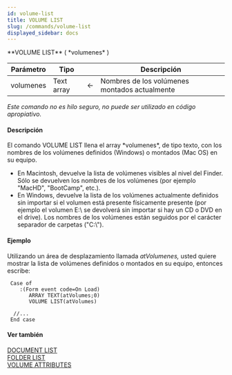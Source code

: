 ```yaml
---
id: volume-list
title: VOLUME LIST
slug: /commands/volume-list
displayed_sidebar: docs
---
```


<!--REF #_command_.VOLUME LIST.Syntax-->**VOLUME LIST** ( *volumenes* )<!-- END REF-->
<!--REF #_command_.VOLUME LIST.Params-->
| Parámetro | Tipo |  | Descripción |
| --- | --- | --- | --- |
| volumenes | Text array | &#8592; | Nombres de los volúmenes montados actualmente |

<!-- END REF-->

*Este comando no es hilo seguro, no puede ser utilizado en código apropiativo.*


#### Descripción 

<!--REF #_command_.VOLUME LIST.Summary-->El comando VOLUME LIST llena el array *volumenes*, de tipo texto, con los nombres de los volúmenes definidos (Windows) o montados (Mac OS) en su equipo.<!-- END REF--> 

* En Macintosh, devuelve la lista de volúmenes visibles al nivel del Finder. Sólo se devuelven los nombres de los volúmenes (por ejemplo "MacHD", "BootCamp", etc.).
* En Windows, devuelve la lista de los volúmenes actualmente definidos sin importar si el volumen está presente físicamente presente (por ejemplo el volumen E:\\ se devolverá sin importar si hay un CD o DVD en el drive). Los nombres de los volúmenes están seguidos por el carácter separador de carpetas ("C:\\").

#### Ejemplo 

Utilizando un área de desplazamiento llamada *atVolumenes,* usted quiere mostrar la lista de volúmenes definidos o montados en su equipo, entonces escribe:

```4d
 Case of
    :(Form event code=On Load)
       ARRAY TEXT(atVolumes;0)
       VOLUME LIST(atVolumes)
 
  //...
 End case
```

#### Ver también 

[DOCUMENT LIST](document-list.md)  
[FOLDER LIST](folder-list.md)  
[VOLUME ATTRIBUTES](volume-attributes.md)  